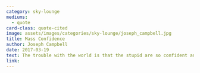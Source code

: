 ```yaml
---
category: sky-lounge
mediums:
  - quote
card-class: quote-cited
image: assets/images/categories/sky-lounge/joseph_campbell.jpg
title: Mass Confidence
author: Joseph Campbell
date: 2017-03-19
text: The trouble with the world is that the stupid are so confident and the intelligent are full of doubt.
link:
---
```

